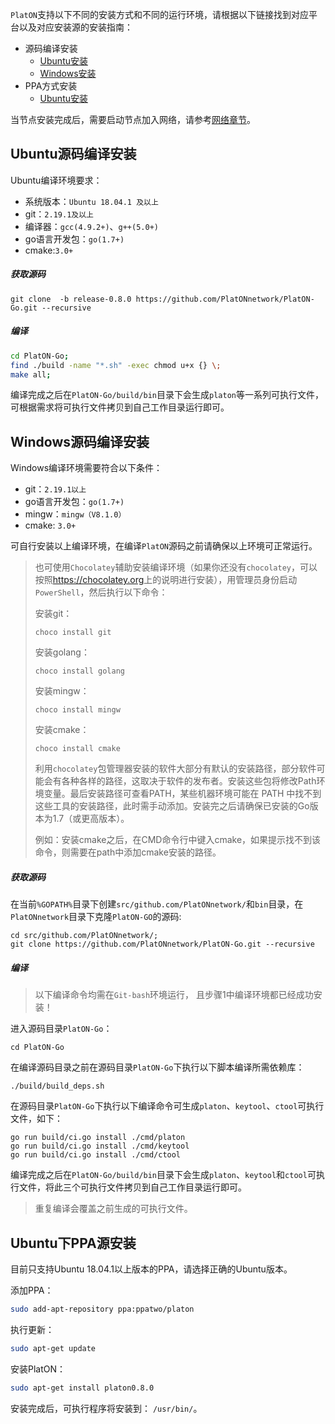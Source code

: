 `PlatON`支持以下不同的安装方式和不同的运行环境，请根据以下链接找到对应平台以及对应安装源的安装指南：

- 源码编译安装
  - [Ubuntu安装](#Ubuntu源码编译安装)
  - [Windows安装](#Windows源码编译安装)
- PPA方式安装
  - [Ubuntu安装](#Ubuntu下PPA源安装)

当节点安装完成后，需要启动节点加入网络，请参考[网络章节](/zh-cn/Network/[Chinese-Simplified]-连接公有网络)。

## Ubuntu源码编译安装

Ubuntu编译环境要求：

- 系统版本：`Ubuntu 18.04.1 及以上`
- git：`2.19.1及以上`
- 编译器：`gcc(4.9.2+)`、`g++(5.0+)`
- go语言开发包：`go(1.7+)`
- cmake:`3.0+`

##### 获取源码

```
git clone  -b release-0.8.0 https://github.com/PlatONnetwork/PlatON-Go.git --recursive 
```

##### 编译

```bash
cd PlatON-Go;
find ./build -name "*.sh" -exec chmod u+x {} \;
make all;
```

编译完成之后在`PlatON-Go/build/bin`目录下会生成`platon`等一系列可执行文件，可根据需求将可执行文件拷贝到自己工作目录运行即可。



## Windows源码编译安装

Windows编译环境需要符合以下条件：

- git：`2.19.1以上`
- go语言开发包：`go(1.7+)`
- mingw：`mingw（V8.1.0）`
- cmake: `3.0+`

可自行安装以上编译环境，在编译`PlatON`源码之前请确保以上环境可正常运行。

> 也可使用`Chocolatey`辅助安装编译环境（如果你还没有`chocolatey`，可以按照<https://chocolatey.org>上的说明进行安装），用管理员身份启动`PowerShell`，然后执行以下命令：
>
> 安装git：
>
> ```
> choco install git
> ```
>
> 安装golang：
>
> ```
> choco install golang
> ```
>
> 安装mingw：
>
> ```
> choco install mingw
> ```
>
> 安装cmake：
>
> ```
> choco install cmake
> ```
>
> 利用`chocolatey`包管理器安装的软件大部分有默认的安装路径，部分软件可能会有各种各样的路径，这取决于软件的发布者。安装这些包将修改Path环境变量。最后安装路径可查看PATH，某些机器环境可能在 PATH 中找不到这些工具的安装路径，此时需手动添加。安装完之后请确保已安装的Go版本为1.7（或更高版本）。
>
> 例如：安装cmake之后，在CMD命令行中键入cmake，如果提示找不到该命令，则需要在path中添加cmake安装的路径。

##### 获取源码

在当前`%GOPATH%`目录下创建`src/github.com/PlatONnetwork/`和`bin`目录，在`PlatONnetwork`目录下克隆`PlatON-GO`的源码:

```
cd src/github.com/PlatONnetwork/;
git clone https://github.com/PlatONnetwork/PlatON-Go.git --recursive
```

##### 编译

> 以下编译命令均需在`Git-bash`环境运行， 且步骤1中编译环境都已经成功安装！

进入源码目录`PlatON-Go`：

```
cd PlatON-Go
```

在编译源码目录之前在源码目录`PlatON-Go`下执行以下脚本编译所需依赖库：

```
./build/build_deps.sh
```

在源码目录`PlatON-Go`下执行以下编译命令可生成`platon`、`keytool`、`ctool`可执行文件，如下：

```
go run build/ci.go install ./cmd/platon
go run build/ci.go install ./cmd/keytool
go run build/ci.go install ./cmd/ctool
```

编译完成之后在`PlatON-Go/build/bin`目录下会生成`platon`、`keytool`和`ctool`可执行文件，将此三个可执行文件拷贝到自己工作目录运行即可。

> 重复编译会覆盖之前生成的可执行文件。



## Ubuntu下PPA源安装

目前只支持Ubuntu 18.04.1以上版本的PPA，请选择正确的Ubuntu版本。

添加PPA：

```bash
sudo add-apt-repository ppa:ppatwo/platon
```

执行更新：

```bash
sudo apt-get update
```

安装PlatON：

```bash
sudo apt-get install platon0.8.0
```

安装完成后，可执行程序将安装到： `/usr/bin/`。
